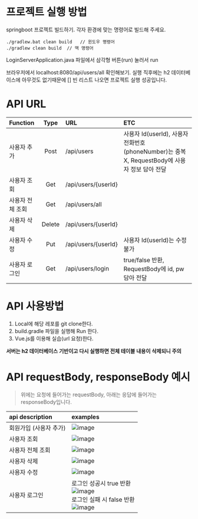 # 프로젝트 실행 방법
springboot 프로젝트 빌드하기. 각자 환경에 맞는 명령어로 빌드해 주세요.
```
./gradlew.bat clean build   // 윈도우 명령어
./gradlew clean build  // 맥 명령어
```
LoginServerApplication.java 파일에서 삼각형 버튼(run) 눌러서 run

브라우저에서 localhost:8080/api/users/all 확인해보기.
실행 직후에는 h2 데이터베이스에 아무것도 없기때문에 [] 빈 리스트 나오면 프로젝트 실행 성공입니다.


# API URL 

| Function | Type | URL | ETC |
|:---|:---:|:---|:---|
| 사용자 추가 | Post | /api/users | 사용자 Id(userId), 사용자 전화번호(phoneNumber)는 중복 X, RequestBody에 사용자 정보 담아 전달 |
| 사용자 조회 | Get | /api/users/{userId} | |
| 사용자 전체 조회 | Get | /api/users/all | |
| 사용자 삭제 | Delete | /api/users/{userId} | |
| 사용자 수정 | Put | /api/users/{userId} | 사용자 Id(userId)는 수정 불가 | 
| 사용자 로그인 | Get | /api/users/login | true/false 반환, RequestBody에 id, pw 담아 전달 | 

# API 사용방법

1. Local에 해당 레포를 git clone한다.
2. build.gradle 파일을 실행해 Run 한다.
3. Vue.js를 이용해 실습(url 요청)한다.

**서버는 h2 데이터베이스 기반이고 다시 실행하면 전체 테이블 내용이 삭제되니 주의**


# API requestBody, responseBody 예시
> 위에는 요청에 들어가는 requestBody, 아래는 응답에 들어가는 responseBody입니다.


| api description | examples |
|:---|:---|
|회원가입 (사용자 추가) | ![image](https://github.com/user-attachments/assets/c028673f-eb23-4f44-8425-3b335441b9da) |
|사용자 조회 | ![image](https://github.com/user-attachments/assets/07e8e785-cd10-45cb-8707-872181d594e6) |
| 사용자 전체 조회 | ![image](https://github.com/user-attachments/assets/fb4082ec-9b71-49b9-972b-78ec1b5841fe) |
| 사용자 삭제 | ![image](https://github.com/user-attachments/assets/ffe4b378-4c7e-4a5f-aac4-ef93cb90ebca) |
| 사용자 수정 | ![image](https://github.com/user-attachments/assets/14519f1c-37d4-4682-a8aa-57ddd7dedd96) |
| 사용자 로그인 | 로그인 성공시 true 반환 <br/> ![image](https://github.com/user-attachments/assets/ef61cb95-3dbf-41ab-b744-59121bd913d2)  <br/>  로그인 실패 시 false 반환 <br/> ![image](https://github.com/user-attachments/assets/fd3c653e-e6da-47b2-900e-1822d3dceedc) |



